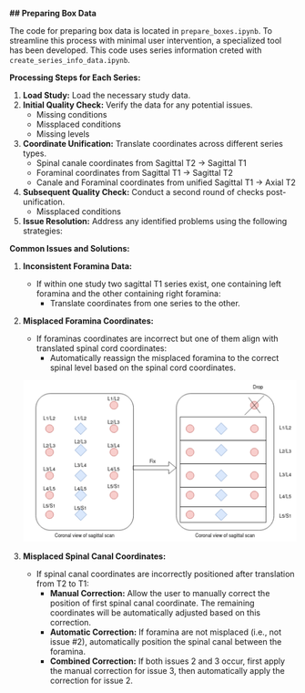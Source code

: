 **## Preparing Box Data**

The code for preparing box data is located in `prepare_boxes.ipynb`. To streamline this process with minimal user intervention, a specialized tool has been developed. This code uses series information creted with `create_series_info_data.ipynb`. 

**Processing Steps for Each Series:**

1. **Load Study:** Load the necessary study data.
2. **Initial Quality Check:** Verify the data for any potential issues.
    * Missing conditions
    * Missplaced conditions
    * Missing levels
3. **Coordinate Unification:** Translate coordinates across different series types.
    * Spinal canale coordinates from Sagittal T2 -> Sagittal T1
    * Foraminal coordinates from Sagittal T1 -> Sagittal T2
    * Canale and Foraminal coordinates from unified Sagittal T1 -> Axial T2 
4. **Subsequent Quality Check:** Conduct a second round of checks post-unification.
    * Missplaced conditions
5. **Issue Resolution:** Address any identified problems using the following strategies:

**Common Issues and Solutions:**

1. **Inconsistent Foramina Data:**
   * If within one study two sagittal T1 series exist, one containing left foramina and the other containing right foramina:
     - Translate coordinates from one series to the other.

2. **Misplaced Foramina Coordinates:**
   * If foraminas coordinates are incorrect but one of them align with translated spinal cord coordinates:
     - Automatically reassign the misplaced foramina to the correct spinal level based on the spinal cord coordinates.
     
   ![alt text](/images/foramina_fix.png)

3. **Misplaced Spinal Canal Coordinates:**
   * If spinal canal coordinates are incorrectly positioned after translation from T2 to T1:
     - **Manual Correction:** Allow the user to manually correct the position of first spinal canal coordinate. The remaining coordinates will be automatically adjusted based on this correction.
     - **Automatic Correction:** If foramina are not misplaced (i.e., not issue #2), automatically position the spinal canal between the foramina.
     - **Combined Correction:** If both issues 2 and 3 occur, first apply the manual correction for issue 3, then automatically apply the correction for issue 2.
